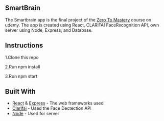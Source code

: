 ## SmartBrain

The Smartbrain app is the final project of the [Zero To Mastery](https://www.udemy.com/the-complete-web-developer-zero-to-mastery/) course on udemy. The app is created using React, CLARIFAI FaceRecognition API, own server using Node, Express, and Database.

## Instructions

  1.Clone this repo
  
  2.Run npm install
  
  3.Run npm start
  
## Built With 

* [React](https://nodejs.org/en/) & [Express](https://expressjs.com/) - The web frameworks used
* [Clarifai](https://www.clarifai.com/models/face-detection-image-recognition-model-a403429f2ddf4b49b307e318f00e528b-detection) - Used the Face Dectection API
* [Node](https://nodejs.org/en/) - Used for server
